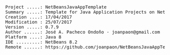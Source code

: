 <pre>

Project .....: NetBeansJavaAppTemplate
Summary .....: Template for Java Application Projects on NetBeans IDE
Creation ....: 17/04/2017
Modification : 25/07/2017
Version .....: 0.7.9
Author ......: José A. Pacheco Ondoño - joanpaon@gmail.com
Platform ....: Java 8
IDE .........: NetBeans 8.2
Remote ......: https://github.com/joanpaon/NetBeansJavaAppTemplate.git

</pre>
